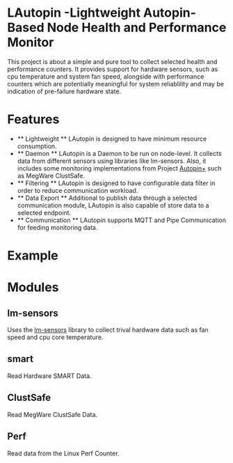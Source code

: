 # LAutopin -Lightweight Autopin-Based Node Health and Performance Monitor

This project is about a simple and pure tool to collect selected health and performance counters. It provides support for hardware sensors, such as cpu temperature and system fan speed, alongside with performance counters which are potentially meaningful for system reliablility and may be indication of pre-failure hardware state. 

# Features
* ** Lightweight ** 
  LAutopin is designed to have minimum resource consumption. 
* ** Daemon ** 
  LAutopin is a Daemon to be run on node-level. It collects data from different sensors using libraries like lm-sensors. Also, it includes some monitoring implementations from Project [Autopin+](https://github.com/lrr-tum/autopin-plus) such as MegWare ClustSafe.
 * ** Filtering ** 
   LAutopin is designed to have configurable data filter in order to reduce communication workload. 
 * ** Data Export ** 
   Additional to publish data through a selected communication module, LAutopin is also capable of store data to a selected endpoint. 
 * ** Communication **
   LAutopin supports MQTT and Pipe Communication for feeding monitoring data. 

# Example


# Modules
## lm-sensors
  Uses the [lm-sensors](https://github.com/groeck/lm-sensors) library to collect trival hardware data such as fan speed and cpu core temperature. 
## smart
  Read Hardware SMART Data. 
## ClustSafe
  Read MegWare ClustSafe Data. 
## Perf 
  Read data from the Linux Perf Counter. 
